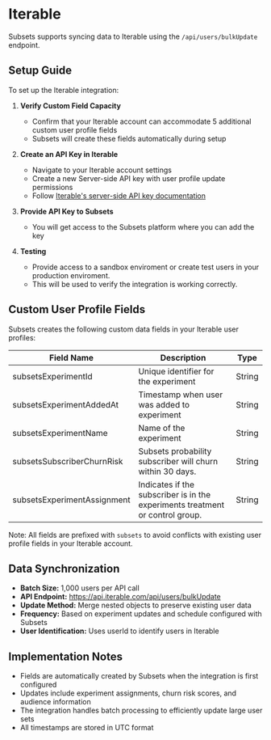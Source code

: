 # Iterable

Subsets supports syncing data to Iterable using the `/api/users/bulkUpdate` endpoint.

## Setup Guide

To set up the Iterable integration:

1. **Verify Custom Field Capacity**
   - Confirm that your Iterable account can accommodate 5 additional custom user profile fields
   - Subsets will create these fields automatically during setup

2. **Create an API Key in Iterable**
   - Navigate to your Iterable account settings
   - Create a new Server-side API key with user profile update permissions
   - Follow [Iterable's server-side API key documentation](https://support.iterable.com/hc/en-us/articles/360043464871-API-Keys-#server-side-keys)

3. **Provide API Key to Subsets**
   - You will get access to the Subsets platform where you can add the key

4. **Testing**
   - Provide access to a sandbox enviroment or create test users in your production enviroment.
   - This will be used to verify the integration is working correctly.

## Custom User Profile Fields

Subsets creates the following custom data fields in your Iterable user profiles:

| Field Name                    | Description                                    | Type   |
|-------------------------------|------------------------------------------------|--------|
| subsetsExperimentId           | Unique identifier for the experiment           | String |
| subsetsExperimentAddedAt      | Timestamp when user was added to experiment    | String |
| subsetsExperimentName         | Name of the experiment                         | String |
| subsetsSubscriberChurnRisk    | Subsets probability subscriber will churn within 30 days. | String |
| subsetsExperimentAssignment	  | Indicates if the subscriber is in the experiments treatment or control group. | String |

Note: All fields are prefixed with `subsets` to avoid conflicts with existing user profile fields in your Iterable account.

## Data Synchronization

- **Batch Size:** 1,000 users per API call
- **API Endpoint:** https://api.iterable.com/api/users/bulkUpdate
- **Update Method:** Merge nested objects to preserve existing user data
- **Frequency:** Based on experiment updates and schedule configured with Subsets
- **User Identification:** Uses userId to identify users in Iterable

## Implementation Notes

- Fields are automatically created by Subsets when the integration is first configured
- Updates include experiment assignments, churn risk scores, and audience information
- The integration handles batch processing to efficiently update large user sets
- All timestamps are stored in UTC format